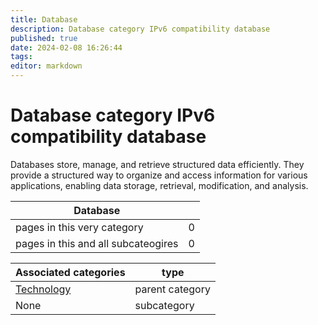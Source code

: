 ```yaml
---
title: Database
description: Database category IPv6 compatibility database
published: true
date: 2024-02-08 16:26:44 
tags:
editor: markdown
---
```


# Database category IPv6 compatibility database


Databases store, manage, and retrieve structured data efficiently. They provide a structured way to organize and access information for various applications, enabling data storage, retrieval, modification, and analysis.


| Database   |   |
| - | - |
| pages in this very category | 0 |
| pages in this and all subcateogires | 0 |

| Associated categories | type |
| - | - |
| [Technology](../Technology) | parent category |
| None | subcategory |